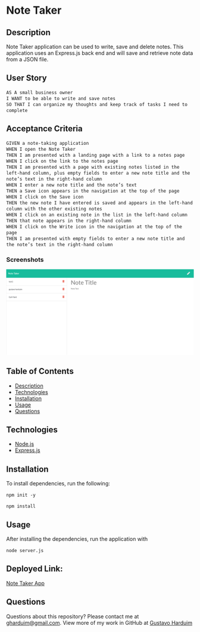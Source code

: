 # Note Taker

## Description

Note Taker application can be used to write, save and delete notes. This application uses an Express.js back end and will save and retrieve note data from a JSON file.

## User Story

```
AS A small business owner
I WANT to be able to write and save notes
SO THAT I can organize my thoughts and keep track of tasks I need to complete
```


## Acceptance Criteria

```
GIVEN a note-taking application
WHEN I open the Note Taker
THEN I am presented with a landing page with a link to a notes page
WHEN I click on the link to the notes page
THEN I am presented with a page with existing notes listed in the left-hand column, plus empty fields to enter a new note title and the note’s text in the right-hand column
WHEN I enter a new note title and the note’s text
THEN a Save icon appears in the navigation at the top of the page
WHEN I click on the Save icon
THEN the new note I have entered is saved and appears in the left-hand column with the other existing notes
WHEN I click on an existing note in the list in the left-hand column
THEN that note appears in the right-hand column
WHEN I click on the Write icon in the navigation at the top of the page
THEN I am presented with empty fields to enter a new note title and the note’s text in the right-hand column
```
### Screenshots
![Live-app](./screenshots/screenshot1.png "Live APP")

## Table of Contents

* [Description](#description)
* [Technologies](#technologies)
* [Installation](#installation)
* [Usage](#usage)
* [Questions](#questions)

## Technologies

* [Node.js](https://nodejs.org/)
* [Express.js](https://expressjs.com/)

## Installation

To install dependencies, run the following:

```
npm init -y
```
```
npm install 
```

## Usage

After installing the dependencies, run the application with

```
node server.js
```

## Deployed Link:
[Note Taker App](https://)

## Questions

Questions about this repository? Please contact me at [gharduim@gmail.com](mailto:gharduim@gmail.com). View more of my work in GitHub at [Gustavo Harduim](https://github.com/gharduim) 
